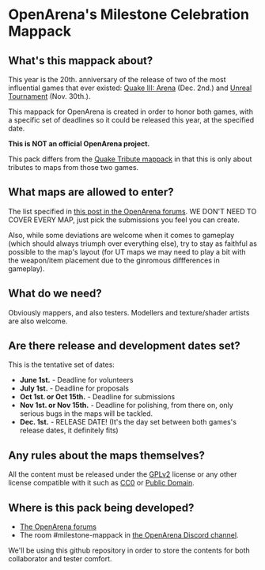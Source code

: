 # OpenArena's Milestone Celebration Mappack

## What's this mappack about?

This year is the 20th. anniversary of the release of two of the most influential games that ever existed: [Quake III: Arena](http://en.wikipedia.org/wiki/Quake_III_Arena) (Dec. 2nd.) and [Unreal Tournament](http://en.wikipedia.org/wiki/Unreal_Tournament) (Nov. 30th.).

This mappack for OpenArena is created in order to honor both games, with a specific set of deadlines so it could be released this year, at the specified date.

**This is NOT an official OpenArena project.**

This pack differs from the [Quake Tribute mappack](https://github.com/NeonKnightOA/oatributemappack) in that this is only about tributes to maps from those two games.

## What maps are allowed to enter?

The list specified in [this post in the OpenArena forums](http://openarena.ws/board/index.php?topic=5449.0). WE DON'T NEED TO COVER EVERY MAP, just pick the submissions you feel you can create.

Also, while some deviations are welcome when it comes to gameplay (which should always triumph over everything else), try to stay as faithful as possible to the map's layout (for UT maps we may need to play a bit with the weapon/item placement due to the ginromous diffferences in gameplay).

## What do we need?

Obviously mappers, and also testers. Modellers and texture/shader artists are also welcome.

## Are there release and development dates set?

This is the tentative set of dates:

* **June 1st.** - Deadline for volunteers
* **July 1st.** - Deadline for proposals
* **Oct 1st. or Oct 15th.** - Deadline for submissions
* **Nov 1st. or Nov 15th.** - Deadline for polishing, from there on, only serious bugs in the maps will be tackled.
* **Dec. 1st.** - RELEASE DATE! (It's the day set between both games's release dates, it definitely fits)

## Any rules about the maps themselves?

All the content must be released under the [GPLv2](https://www.gnu.org/licenses/old-licenses/gpl-2.0.html) license or any other license compatible with it such as [CC0](https://creativecommons.org/choose/zero/) or [Public Domain](https://wiki.creativecommons.org/wiki/public_domain).

## Where is this pack being developed?

* [The OpenArena forums](http://openarena.ws/board/index.php?topic=5449.0)
* The room #milestone-mappack in [the OpenArena Discord channel](https://discord.gg/f2AZGZ).

We'll be using this github repository in order to store the contents for both collaborator and tester comfort.